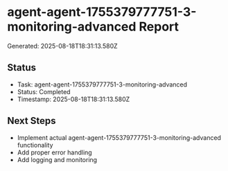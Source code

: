 # agent-agent-1755379777751-3-monitoring-advanced Report

Generated: 2025-08-18T18:31:13.580Z

## Status
- Task: agent-agent-1755379777751-3-monitoring-advanced
- Status: Completed
- Timestamp: 2025-08-18T18:31:13.580Z

## Next Steps
- Implement actual agent-agent-1755379777751-3-monitoring-advanced functionality
- Add proper error handling
- Add logging and monitoring
